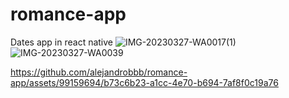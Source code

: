 # romance-app
Dates app in react native
![IMG-20230327-WA0017(1)](https://github.com/alejandrobbb/romance-app/assets/99159694/ace9cf0e-d9e6-4d64-9812-9d08ce7893c4)
![IMG-20230327-WA0039](https://github.com/alejandrobbb/romance-app/assets/99159694/63f33b7a-f075-4fd5-b22c-2e0f0aafdded)

https://github.com/alejandrobbb/romance-app/assets/99159694/b73c6b23-a1cc-4e70-b694-7af8f0c19a76

